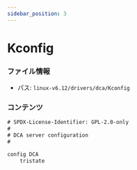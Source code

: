 ```yaml
---
sidebar_position: 3
---
```

# Kconfig

### ファイル情報

- パス: `linux-v6.12/drivers/dca/Kconfig`

### コンテンツ

```txt
# SPDX-License-Identifier: GPL-2.0-only
#
# DCA server configuration
#

config DCA
	tristate


```
